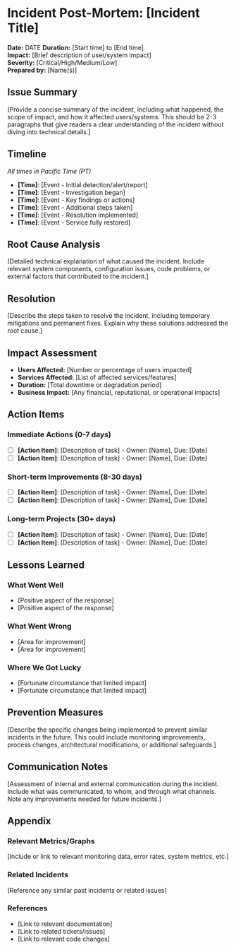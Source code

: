 # Incident Post-Mortem: [Incident Title]

**Date:** DATE
**Duration:** [Start time] to [End time]  
**Impact:** [Brief description of user/system impact]  
**Severity:** [Critical/High/Medium/Low]  
**Prepared by:** [Name(s)]

## Issue Summary

[Provide a concise summary of the incident, including what happened, the scope of impact, and how it affected users/systems. This should be 2-3 paragraphs that give readers a clear understanding of the incident without diving into technical details.]

## Timeline

_All times in Pacific Time (PT)_

- **[Time]**: [Event - Initial detection/alert/report]
- **[Time]**: [Event - Investigation began]
- **[Time]**: [Event - Key findings or actions]
- **[Time]**: [Event - Additional steps taken]
- **[Time]**: [Event - Resolution implemented]
- **[Time]**: [Event - Service fully restored]

## Root Cause Analysis

[Detailed technical explanation of what caused the incident. Include relevant system components, configuration issues, code problems, or external factors that contributed to the incident.]

## Resolution

[Describe the steps taken to resolve the incident, including temporary mitigations and permanent fixes. Explain why these solutions addressed the root cause.]

## Impact Assessment

- **Users Affected:** [Number or percentage of users impacted]
- **Services Affected:** [List of affected services/features]
- **Duration:** [Total downtime or degradation period]
- **Business Impact:** [Any financial, reputational, or operational impacts]

## Action Items

### Immediate Actions (0-7 days)

- [ ] **[Action Item]**: [Description of task] - Owner: [Name], Due: [Date]
- [ ] **[Action Item]**: [Description of task] - Owner: [Name], Due: [Date]

### Short-term Improvements (8-30 days)

- [ ] **[Action Item]**: [Description of task] - Owner: [Name], Due: [Date]
- [ ] **[Action Item]**: [Description of task] - Owner: [Name], Due: [Date]

### Long-term Projects (30+ days)

- [ ] **[Action Item]**: [Description of task] - Owner: [Name], Due: [Date]
- [ ] **[Action Item]**: [Description of task] - Owner: [Name], Due: [Date]

## Lessons Learned

### What Went Well

- [Positive aspect of the response]
- [Positive aspect of the response]

### What Went Wrong

- [Area for improvement]
- [Area for improvement]

### Where We Got Lucky

- [Fortunate circumstance that limited impact]
- [Fortunate circumstance that limited impact]

## Prevention Measures

[Describe the specific changes being implemented to prevent similar incidents in the future. This could include monitoring improvements, process changes, architectural modifications, or additional safeguards.]

## Communication Notes

[Assessment of internal and external communication during the incident. Include what was communicated, to whom, and through what channels. Note any improvements needed for future incidents.]

## Appendix

### Relevant Metrics/Graphs

[Include or link to relevant monitoring data, error rates, system metrics, etc.]

### Related Incidents

[Reference any similar past incidents or related issues]

### References

- [Link to relevant documentation]
- [Link to related tickets/issues]
- [Link to relevant code changes]
